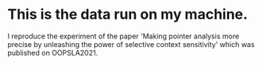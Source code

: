 # This is the data run on my machine.

I reproduce the experiment of the paper 'Making pointer analysis more precise by unleashing the
power of selective context sensitivity' which was published on OOPSLA2021.


